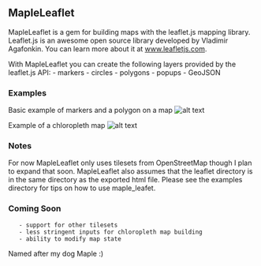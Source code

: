 ## MapleLeaflet
MapleLeaflet is a gem for building maps with the leaflet.js mapping library.  Leaflet.js is an awesome open source library developed by Vladimir Agafonkin.  You can learn more about it at www.leafletjs.com.
 
With MapleLeaflet you can create the following layers provided by the leaflet.js API:
        - markers
        - circles
        - polygons
        - popups
        - GeoJSON

### Examples
Basic example of markers and a polygon on a map
![alt text](http://i.imgur.com/bf8aMAr.png)

Example of a chloropleth map
![alt text](http://i.imgur.com/sptnq3E.png)

### Notes
For now MapleLeaflet only uses tilesets from OpenStreetMap though I plan to expand that soon.  MapleLeaflet also assumes that the leaflet directory is in the same directory as the exported html file. Please see the examples directory for tips on how to use maple_leafet.

### Coming Soon
       - support for other tilesets
       - less stringent inputs for chloropleth map building
       - ability to modify map state
 
Named after my dog Maple :)
